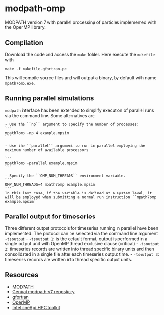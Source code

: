 # modpath-omp
MODPATH version 7 with parallel processing of particles implemented with the OpenMP library. 

## Compilation
Download the code and access the `make` folder. Here execute the `makefile` with

```
make -f makefile-gfortran-pc
```
This will compile source files and will output a binary, by default with name `mpath7omp.exe`.


## Running parallel simulations
``modpath`` interface has been extended to simplify execution of parallel runs via the command line. 
Some alternatives are:

    - Use the ``np`` argument to specify the number of processes:
    ```
    mpath7omp -np 4 example.mpsim
    ```

    - Use the ``parallel`` argument to run in parallel employing the maximum number of available processors

    ```
    mpath7omp -parallel example.mpsim
    ```

    - Specify the ``OMP_NUM_THREADS`` environment variable.
    ```
    OMP_NUM_THREADS=4 mpath7omp example.mpsim
    ```
    In this last case, if the variable is defined at a system level, it will be employed when submitting a normal run instruction ``mpath7omp example.mpsim``


## Parallel output for timeseries
Three different output protocols for timeseries running in parallel have been implemented. The protocol can be selected via the command line argument ``-tsoutput``
    - ``-tsoutput 1``: is the default format, output is performed in a single output unit with OpenMP thread exclusive clause (critical)
    - ``-tsoutput 2``: timeseries records are written into thread specific binary units and then consolidated in a single file after each timeseries output time.
    - ``-tsoutput 3``: timeseries records are written into thread specific output units.


## Resources

* [MODPATH](https://www.usgs.gov/software/modpath-particle-tracking-model-modflow)
* [Central modpath-v7 repository](https://github.com/MODFLOW-USGS/modpath-v7)
* [gfortran](https://gcc.gnu.org/wiki/GFortran)
* [OpenMP](https://www.openmp.org/)
* [Intel oneApi HPC toolkit](https://www.intel.com/content/www/us/en/developer/tools/oneapi/hpc-toolkit.html)

